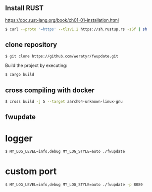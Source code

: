 


## Install RUST

https://doc.rust-lang.org/book/ch01-01-installation.html

```bash 
$ curl --proto '=https' --tlsv1.2 https://sh.rustup.rs -sSf | sh
```

## clone repository

```bash 
$ git clone https://github.com/weratyr/fwupdate.git
```

Build the project by executing: 

```bash 
$ cargo build
```


## cross compiling with docker 

```bash 
$ cross build -j 5 --target aarch64-unknown-linux-gnu
```

## fwupdate

# logger 
```bash 
$ MY_LOG_LEVEL=info,debug MY_LOG_STYLE=auto ./fwupdate
```
 
# custom port 
```bash 
$ MY_LOG_LEVEL=info,debug MY_LOG_STYLE=auto ./fwupdate -p 8080
```